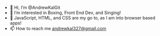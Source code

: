 - 👋 Hi, I’m @AndrewKalGit
- 👀 I’m interested in Boxing, Front End Dev, and Singing!
- 🌱 JavaScript, HTML, and CSS are my go to, as I am into browser based apps!
- 📫 How to reach me andrewkal327@gmail.com

<!---
AndrewKalGit/AndrewKalGit is a ✨ special ✨ repository because its `README.md` (this file) appears on your GitHub profile.
You can click the Preview link to take a look at your changes.
--->
